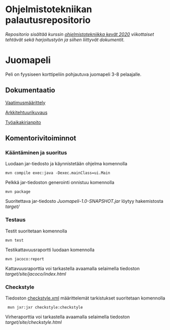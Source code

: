 ﻿# Ohjelmistotekniikan palautusrepositorio

*Repositorio sisältää kurssin [ohjelmistotekniikka kevät 2020](https://github.com/mluukkai/ohjelmistotekniikka-kevat-2020) viikottaiset tehtävät sekä harjoitustyön ja siihen liittyvät dokumentit.*

# Juomapeli

Peli on fyysiseen korttipeliin pohjautuva juomapeli 3-8 pelaajalle.

## Dokumentaatio

[Vaatimusmäärittely](https://github.com/Jeemlei/ot-harjoitustyo/blob/master/dokumentaatio/vaatimusmaarittely.md)

[Arkkitehtuurikuvaus](https://github.com/Jeemlei/ot-harjoitustyo/blob/master/dokumentaatio/arkkitehtuuri.md)

[Työaikakirjanpito](https://github.com/Jeemlei/ot-harjoitustyo/blob/master/dokumentaatio/tuntikirjanpito.md)

## Komentorivitoiminnot

### Kääntäminen ja suoritus

Luodaan jar-tiedosto ja käynnistetään ohjelma komennolla
```
mvn compile exec:java -Dexec.mainClass=ui.Main
```

Pelkkä jar-tiedoston generointi onnistuu komennolla

```
mvn package
```

Suoritettava jar-tiedosto _Juomapeli-1.0-SNAPSHOT.jar_ löytyy hakemistosta _target/_

### Testaus

Testit suoritetaan komennolla

```
mvn test
```

Testikattavuusraportti luodaan komennolla

```
mvn jacoco:report
```

Kattavuusraporttia voi tarkastella avaamalla selaimella tiedoston _target/site/jacoco/index.html_

### Checkstyle

Tiedoston [checkstyle.xml](https://github.com/Jeemlei/ot-harjoitustyo/blob/master/Juomapeli/checkstyle.xml) määrittelemät tarkistukset suoritetaan komennolla

```
 mvn jxr:jxr checkstyle:checkstyle
```

Virheraporttia voi tarkastella avaamalla selaimella tiedoston _target/site/checkstyle.html_
